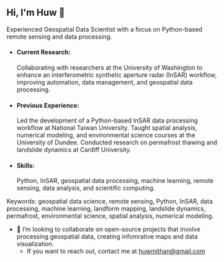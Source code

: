 ## Hi, I'm Huw 👋
Experienced Geospatial Data Scientist with a focus on Python-based remote sensing and data processing.

- #### Current Research:
  Collaborating with researchers at the University of Washington to enhance an interferometric synthetic aperture radar (InSAR) workflow, improving automation, data management, and geospatial data processing.
- #### Previous Experience:
  Led the development of a Python-based InSAR data processing workflow at National Taiwan University.
  Taught spatial analysis, numerical modeling, and environmental science courses at the University of Dundee.
  Conducted research on permafrost thawing and landslide dynamics at Cardiff University.
- #### Skills:
  Python, InSAR, geospatial data processing, machine learning, remote sensing, data analysis, and scientific computing.

Keywords: geospatial data science, remote sensing, Python, InSAR, data processing, machine learning, landform mapping, landslide dynamics, permafrost, environmental science, spatial analysis, numerical modeling.

- 👯 I’m looking to collaborate on open-source projects that involve processing geospatial data, creating infomrative maps and data visualization.
  - If you want to reach out, contact me at huwmithan@gmail.com 
<!--
**tryfan918/tryfan918** is a ✨ _special_ ✨ repository because its `README.md` (this file) appears on your GitHub profile.

Here are some ideas to get you started:

- 🔭 I’m currently working on ...
- 🌱 I’m currently learning ...
- 👯 I’m looking to collaborate on ...
- 🤔 I’m looking for help with ...
- 💬 Ask me about ...
- 📫 How to reach me: ...
- 😄 Pronouns: ...
- ⚡ Fun fact: ...
-->
